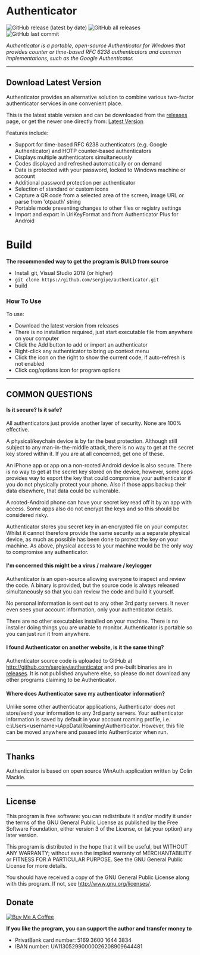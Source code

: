 # Authenticator

![GitHub release (latest by date)](https://img.shields.io/github/v/release/sergiye/authenticator?style=plastic)
![GitHub all releases](https://img.shields.io/github/downloads/sergiye/authenticator/total?style=plastic)
![GitHub last commit](https://img.shields.io/github/last-commit/sergiye/authenticator?style=plastic)

*Authenticator is a portable, open-source Authenticator for Windows that provides counter or time-based RFC 6238 authenticators and common implementations, such as the Google Authenticator.*

----

## Download Latest Version

Authenticator provides an alternative solution to combine various two-factor authenticator services in one convenient place.

This is the latest stable version and can be downloaded from the [releases](https://github.com/sergiye/authenticator/releases) page, or get the newer one directly from:
[Latest Version](https://github.com/sergiye/authenticator/releases/latest)

Features include:

  * Support for time-based RFC 6238 authenticators (e.g. Google Authenticator) and HOTP counter-based authenticators
  * Displays multiple authenticators simultaneously
  * Codes displayed and refreshed automatically or on demand
  * Data is protected with your password, locked to Windows machine or account
  * Additional password protection per authenticator
  * Selection of standard or custom icons
  * Capture a QR code from a selected area of the screen, image URL or parse from 'otpauth' string
  * Portable mode preventing changes to other files or registry settings
  * Import and export in UriKeyFormat and from Authenticator Plus for Android 

# Build

**The recommended way to get the program is BUILD from source**
- Install git, Visual Studio 2019 (or higher)
- `git clone https://github.com/sergiye/authenticator.git`
- build


### How To Use

To use:
  * Download the latest version from releases
  * There is no installation required, just start executable file from anywhere on your computer
  * Click the Add button to add or import an authenticator
  * Right-click any authenticator to bring up context menu
  * Click the icon on the right to show the current code, if auto-refresh is not enabled
  * Click cog/options icon for program options

----

## COMMON QUESTIONS

#### Is it secure? Is it safe?

All authenticators just provide another layer of security. None are 100% effective.

A physical/keychain device is by far the best protection. Although still subject to any man-in-the-middle attack, there is no way to get at the secret key stored within it. If you are at all concerned, get one of these.

An iPhone app or app on a non-rooted Android device is also secure. There is no way to get at the secret key stored on the device, however, some apps provides way to export the key that could compromise your authenticator if you do not physically protect your phone. Also if those apps backup their data elsewhere, that data could be vulnerable.

A rooted-Android phone can have your secret key read off it by an app with access. Some apps also do not encrypt the keys and so this should be considered risky.

Authenticator stores you secret key in an encrypted file on your computer. Whilst it cannot therefore provide the same security as a separate physical device, as much as possible has been done to protect the key on your machine. As above, physical access to your machine would be the only way to compromise any authenticator.

#### I'm concerned this might be a virus / malware / keylogger

Authenticator is an open-source allowing everyone to inspect and review the code. A binary is provided, but the source code is always released simultaneously so that you can review the code and build it yourself.

No personal information is sent out to any other 3rd party servers. It never even sees your account information, only your authenticator details.

There are no other executables installed on your machine. There is no installer doing things you are unable to monitor. Authenticator is portable so you can just run it from anywhere.

#### I found Authenticator on another website, is it the same thing?

Authenticator source code is uploaded to GitHub at http://github.com/sergiey/authenticator and pre-built binaries are in [releases](https://github.com/sergiye/authenticator/releases). It is not published anywhere else, so please do not download any other programs claiming to be Authenticator.

#### Where does Authenticator save my authenticator information?

Unlike some other authenticator applications, Authenticator does not store/send your information to any 3rd party servers. Your authenticator information is saved by default in your account roaming profile, i.e. c:\Users\<username>\AppData\Roaming\Authenticator. However, this file can be moved anywhere and passed into Authenticator when run.

----

## Thanks

Authenticator is based on open source WinAuth application written by Colin Mackie.

----

## License

This program is free software: you can redistribute it and/or modify it under the terms of the GNU General Public License as published by the Free Software Foundation, either version 3 of the License, or (at your option) any later version.

This program is distributed in the hope that it will be useful, but WITHOUT ANY WARRANTY; without even the implied warranty of MERCHANTABILITY or FITNESS FOR A PARTICULAR PURPOSE.  See the GNU General Public License for more details.

You should have received a copy of the GNU General Public License  along with this program.  If not, see http://www.gnu.org/licenses/.


## Donate

<a href=https://www.buymeacoffee.com/sergiye>
<img src="https://www.buymeacoffee.com/assets/img/custom_images/yellow_img.png" alt="Buy Me A Coffee" style="height: auto !important;width: auto !important;" />
</a>

**If you like the program, you can support the author and transfer money to**
- PrivatBank card number: 5169 3600 1644 3834
- IBAN number: UA113052990000026208909644481
